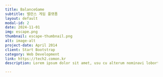 ```yaml
---
title: BalanceGame
subtitle: 밸런스 게임 플랫폼
layout: default
modal-id: 2
date: 2024-11-01
img: escape.png
thumbnail: escape-thumbnail.png
alt: image-alt
project-date: April 2014
client: Start Bootstrap
category: Web Development
link: https://tech2.comon.kr
description: Lorem ipsum dolor sit amet, usu cu alterum nominavi lobortis. At duo novum diceret. Tantas apeirian vix et, usu sanctus postulant inciderint ut, populo diceret necessitatibus in vim. Cu eum dicam feugiat noluisse.

---
```

